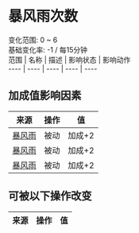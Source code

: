 # 暴风雨次数  
变化范围: 0 ~ 6  
基础变化率: -1 / 每15分钟  
范围  |  名称  |  描述  |  影响状态  |  影响动作  
----  |  ----  |  ----  |  ----  |  ----  
## 加成值影响因素  
来源  |  操作  |  值  
----  |  ----  |  ----  
[暴风雨](TropicalIsland_Storm.md)  |  被动  |  加成+2  
[暴风雨](TropicalIsland_StormInfinite.md)  |  被动  |  加成+2  
[暴风雨](TropicalIsland_StormStart.md)  |  被动  |  加成+2  
## 可被以下操作改变  
来源  |  操作  |  值  
----  |  ----  |  ----  
